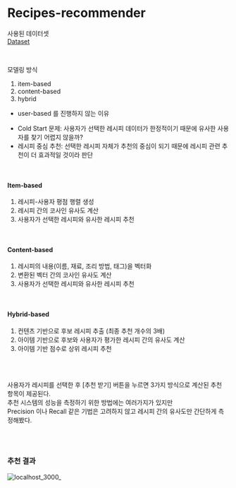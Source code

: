 # Recipes-recommender

사용된 데이터셋<br>
[Dataset](https://www.kaggle.com/datasets/shuyangli94/food-com-recipes-and-user-interactions/data?select=RAW_interactions.csv)

<br>

모델링 방식
1. item-based
2. content-based
3. hybrid

* user-based 를 진행하지 않는 이유
- Cold Start 문제: 사용자가 선택한 레시피 데이터가 한정적이기 때문에 유사한 사용자를 찾기 어렵지 않을까?
- 레시피 중심 추천: 선택한 레시피 자체가 추천의 중심이 되기 때문에 레시피 관련 추천이 더 효과적일 것이라 판단

<br>

#### Item-based
1. 레시피-사용자 평점 행렬 생성
2. 레시피 간의 코사인 유사도 계산
3. 사용자가 선택한 레시피와 유사한 레시피 추천

<br>

#### Content-based
1. 레시피의 내용(이름, 재료, 조리 방법, 태그)을 벡터화
2. 변환된 벡터 간의 코사인 유사도 계산
3. 사용자가 선택한 레시피와 유사한 레시피 추천

<br>

#### Hybrid-based
1. 컨텐츠 기반으로 후보 레시피 추출 (최종 추천 개수의 3배)
2. 아이템 기반으로 후보와 사용자가 평가한 레시피 간의 유사도 계산
3. 아이템 기반 점수로 상위 레시피 추천

<br><br>

사용자가 레시피를 선택한 후 [추천 받기] 버튼을 누르면 3가지 방식으로 계산된 추천 항목이 제공된다. <br>
추천 시스템의 성능을 측정하기 위한 방법에는 여러가지가 있지만 <br>
Precision 이나 Recall 같은 기법은 고려하지 않고 레시피 간의 유사도만 간단하게 측정해봤다.

<br><br>

### 추천 결과 <br>
![localhost_3000_](https://github.com/user-attachments/assets/91fd7c7b-1284-4c40-a0b2-dc14deff7be2)

